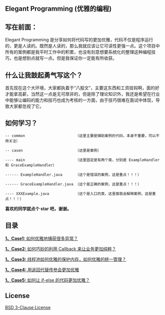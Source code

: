 ## Elegant Programming (优雅的编程)

## 写在前面：



Elegant Programming 是分享如何将代码写的更加优雅，代码不仅是程序运行的，更是人读的。既然是人读的，那么我就应该让它可读性更强一点。这个项目中所有的案例都是我平时工作中的积累，也没有刻意想要系统化的整理这种编程技巧，也是想到点就写一点。但是我保证你一定能有所收获。



## 什么让我鼓起勇气写这个？


首先现在这个大环境，大家都执着于“八股文”，主要这东西和工资挂钩啊，面的好才能拿高薪，当然这一点是无可厚非的，但是除了理论知识外，我还是希望在行业中能够让编码的能力和技巧也成为考核的一方面，由于技巧很难在面试中体现，导致大家都忽视了它。



## 如何学习？

````
-- common                       （这里主要是辅助案例的代码，本身不重要，可以不用关注）

-- casen                        （这里是案例）

---- main                       （这里固定是有两个类，分别是 ExampleHandler 和 GraceExampleHandler）

------ ExampleHandler.java      （这个是错误的案例，这是重点！！！）

------ GraceExampleHandler.java （这个是正确的案例，这是重点！！！）

---- XXXExample.java            （这个是入口的类，这里面我会解释案例，这是重点！！！）
````

**喜欢的同学就点个 star 吧，谢谢。**


## 目录


<a href="https://github.com/pydlove/ElegantProgramming/blob/master/src/main/java/com/pany/camp/case1/ExceptionExample.java">**1、Case1:** 如何优雅地捕获很多异常？</a>

<a href="https://github.com/pydlove/ElegantProgramming/blob/master/src/main/java/com/pany/camp/case2/CallbackExample.java">**1、Case2:** 如何巧妙的利用 Callback 来让业务更加纯粹？</a>

<a href="https://github.com/pydlove/ElegantProgramming/blob/master/src/main/java/com/pany/camp/case3/ThreadPoolExample.java">**1、Case3:** 线程池如何优雅的保护内存，如何优雅的统一管理？ </a>

<a href="https://github.com/pydlove/ElegantProgramming/blob/master/src/main/java/com/pany/camp/case4/ParamExample.java">**1、Case4:** 用返回代替传参会更加优雅 </a>

<a href="https://github.com/pydlove/ElegantProgramming/blob/master/src/main/java/com/pany/camp/case5/IfElseExample.java">**1、Case5:** 如何让 if-else 的代码更加优雅？ </a>



## License


<a href="https://github.com/pydlove/ElegantProgramming/blob/master/LICENSE">BSD 3-Clause License</a>
